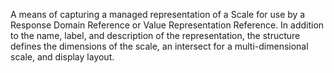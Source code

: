 A means of capturing a managed representation of a Scale for use by a Response Domain Reference or Value Representation Reference. In addition to the name, label, and description of the representation, the structure defines the dimensions of the scale, an intersect for a multi-dimensional scale, and display layout.